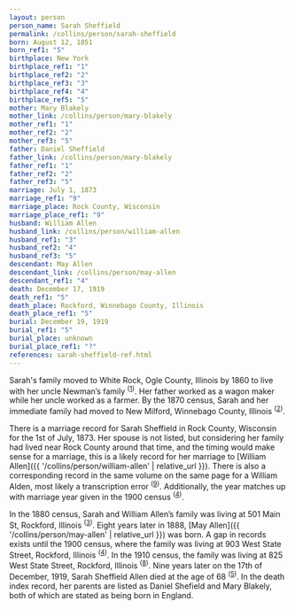 ```yaml
---
layout: person
person_name: Sarah Sheffield
permalink: /collins/person/sarah-sheffield
born: August 12, 1851
born_ref1: "5"
birthplace: New York
birthplace_ref1: "1"
birthplace_ref2: "2"
birthplace_ref3: "3"
birthplace_ref4: "4"
birthplace_ref5: "5"
mother: Mary Blakely
mother_link: /collins/person/mary-blakely
mother_ref1: "1"
mother_ref2: "2"
mother_ref3: "5"
father: Daniel Sheffield
father_link: /collins/person/mary-blakely
father_ref1: "1"
father_ref2: "2"
father_ref3: "5"
marriage: July 1, 1873
marriage_ref1: "9"
marriage_place: Rock County, Wisconsin
marriage_place_ref1: "9"
husband: William Allen
husband_link: /collins/person/william-allen
husband_ref1: "3"
husband_ref2: "4"
husband_ref3: "5"
descendant: May Allen
descendant_link: /collins/person/may-allen
descendant_ref1: "4"
death: December 17, 1919
death_ref1: "5"
death_place: Rockford, Winnebago County, Illinois
death_place_ref1: "5"
burial: December 19, 1919
burial_ref1: "5"
burial_place: unknown
burial_place_ref1: "?"
references: sarah-sheffield-ref.html
---
```


Sarah's family moved to White Rock, Ogle County, Illinois by 1860 to live with her uncle Newman’s family <sup>([1](#1))</sup>. Her father worked as a wagon maker while her uncle worked as a farmer. By the 1870 census, Sarah and her immediate family had moved to New Milford, Winnebago County, Illinois <sup>([2](#2))</sup>.

There is a marriage record for Sarah Sheffield in Rock County, Wisconsin for the 1st of July, 1873. Her spouse is not listed, but considering her family had lived near Rock County around that time, and the timing would make sense for a marriage, this is a likely record for her marriage to [William Allen]({{ '/collins/person/william-allen' | relative_url }}). There is also a corresponding record in the same volume on the same page for a William Alden, most likely a transcription error <sup>([9](#9))</sup>. Additionally, the year matches up with marriage year given in the 1900 census <sup>([4](#4))</sup>.

In the 1880 census, Sarah and William Allen’s family was living at 501 Main St, Rockford, Illinois <sup>([3](#3))</sup>. Eight years later in 1888, [May Allen]({{ '/collins/person/may-allen' | relative_url }}) was born. A gap in records exists until the 1900 census, where the family was living at 903 West State Street, Rockford, Illinois <sup>([4](#4))</sup>.  In the 1910 census, the family was living at 825 West State Street, Rockford, Illinois <sup>([8](#8))</sup>. Nine years later on the 17th of December, 1919, Sarah Sheffield Allen died at the age of 68 <sup>([5](#5))</sup>. In the death index record, her parents are listed as Daniel Shefield and Mary Blakely, both of which are stated as being born in England.
